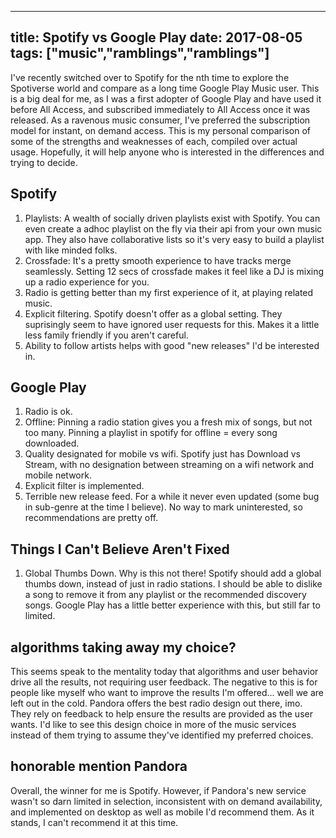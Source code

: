 ﻿---

title: Spotify vs Google Play
date: 2017-08-05
tags: ["music","ramblings","ramblings"]
---

I've recently switched over to Spotify for the nth time to explore the Spotiverse world and compare as a long time Google Play Music user. This is a big deal for me, as I was a first adopter of Google Play and have used it before All Access, and subscribed immediately to All Access once it was released. As a ravenous music consumer, I've preferred the subscription model for instant, on demand access.
This is my personal comparison of some of the strengths and weaknesses of each, compiled over actual usage. Hopefully, it will help anyone who is interested in the differences and trying to decide.

## Spotify

1.  Playlists: A wealth of socially driven playlists exist with Spotify. You can even create a adhoc playlist on the fly via their api from your own music app. They also have collaborative lists so it's very easy to build a playlist with like minded folks.
2.  Crossfade: It's a pretty smooth experience to have tracks merge seamlessly. Setting 12 secs of crossfade makes it feel like a DJ is mixing up a radio experience for you.
3.  Radio is getting better than my first experience of it, at playing related music.
4.  Explicit filtering. Spotify doesn't offer as a global setting. They suprisingly seem to have ignored user requests for this. Makes it a little less family friendly if you aren't careful.
5.  Ability to follow artists helps with good "new releases" I'd be interested in.

## Google Play

1.  Radio is ok.
2.  Offline: Pinning a radio station gives you a fresh mix of songs, but not too many. Pinning a playlist in spotify for offline = every song downloaded.
3.  Quality designated for mobile vs wifi. Spotify just has Download vs Stream, with no designation between streaming on a wifi network and mobile network.
4.  Explicit filter is implemented.
5.  Terrible new release feed. For a while it never even updated (some bug in sub-genre at the time I believe). No way to mark uninterested, so recommendations are pretty off.

## Things I Can't Believe Aren't Fixed

1.  Global Thumbs Down. Why is this not there! Spotify should add a global thumbs down, instead of just in radio stations. I should be able to dislike a song to remove it from any playlist or the recommended discovery songs. Google Play has a little better experience with this, but still far to limited.

## algorithms taking away my choice?

This seems speak to the mentality today that algorithms and user behavior drive all the results, not requiring user feedback. The negative to this is for people like myself who want to improve the results I'm offered... well we are left out in the cold. Pandora offers the best radio design out there, imo. They rely on feedback to help ensure the results are provided as the user wants. I'd like to see this design choice in more of the music services instead of them trying to assume they've identified my preferred choices.

## honorable mention Pandora

Overall, the winner for me is Spotify. However, if Pandora's new service wasn't so darn limited in selection, inconsistent with on demand availability, and implemented on desktop as well as mobile I'd recommend them. As it stands, I can't recommend it at this time.
